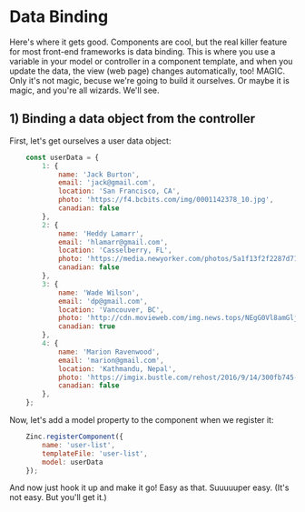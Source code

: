 # Data Binding

Here's where it gets good. Components are cool, but the real killer feature for most front-end frameworks is data binding. This is where you use a variable in your model or controller in a component template, and when you update the data, the view (web page) changes automatically, too! MAGIC. Only it's not magic, becuse we're going to build it ourselves. Or maybe it is magic, and you're all wizards. We'll see.

## 1) Binding a data object from the controller

First, let's get ourselves a user data object:

```js
    const userData = {
        1: {
            name: 'Jack Burton',
            email: 'jack@gmail.com',
            location: 'San Francisco, CA',
            photo: 'https://f4.bcbits.com/img/0001142378_10.jpg',
            canadian: false
        },
        2: {
            name: 'Heddy Lamarr',
            email: 'hlamarr@gmail.com',
            location: 'Casselberry, FL',
            photo: 'https://media.newyorker.com/photos/5a1f13f2f2287d71effeaea4/master/w_727,c_limit/Camhi-Hedy-Lamarr-doc.jpg',
            canadian: false
        },
        3: {
            name: 'Wade Wilson',
            email: 'dp@gmail.com',
            location: 'Vancouver, BC',
            photo: 'http://cdn.movieweb.com/img.news.tops/NEgG0Vl8amGlji_1_b.jpg',
            canadian: true
        },
        4: {
            name: 'Marion Ravenwood',
            email: 'marion@gmail.com',
            location: 'Kathmandu, Nepal',
            photo: 'https://imgix.bustle.com/rehost/2016/9/14/300fb745-57cc-47f5-9c66-0d5acd902d91.jpg',
            canadian: false
        },
    };
```

Now, let's add a model property to the component when we register it:

```js
    Zinc.registerComponent({
        name: 'user-list',
        templateFile: 'user-list',
        model: userData
    });
```

And now just hook it up and make it go! Easy as that. Suuuuuper easy. (It's not easy. But you'll get it.)

